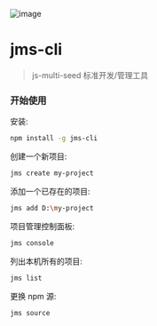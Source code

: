 ![image](https://user-images.githubusercontent.com/1990992/48991215-fbea5300-f16c-11e8-8f0c-63c381cd581f.png)

# jms-cli

> js-multi-seed 标准开发/管理工具

### 开始使用

安装:

```bash
npm install -g jms-cli
```

创建一个新项目:

```bash
jms create my-project
```

添加一个已存在的项目:

```bash
jms add D:\my-project
```

项目管理控制面板:

```bash
jms console
```

列出本机所有的项目:

```bash
jms list
```

更换 npm 源:

```bash
jms source
```
